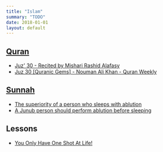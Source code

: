 ```yaml
---
title: "Islam"
summary: "TODO"
date: 2018-01-01
layout: default
---
```


## [Quran](https://quran.com/)
* [Juz' 30 - Recited by Mishari Rashid Alafasy](https://www.youtube.com/watch?v=HK8b1CUxyhw)
* [Juz 30 [Quranic Gems] - Nouman Ali Khan - Quran Weekly](https://www.youtube.com/watch?v=9JL09VjJQWE)

## [Sunnah](https://sunnah.com/)
* [The superiority of a person who sleeps with ablution](https://sunnah.com/bukhari/4/114)
* [A Junub person should perform ablution before sleeping](https://sunnah.com/bukhari/5/40-42)

## Lessons
* [You Only Have One Shot At Life!](https://www.youtube.com/watch?v=v6wPnqxyiRo)
